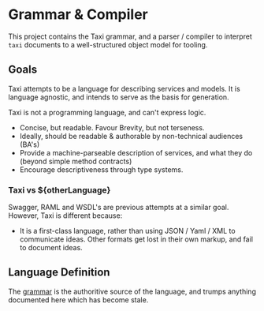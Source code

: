 # Grammar & Compiler

This project contains the Taxi grammar, and a parser / compiler to 
interpret `taxi` documents to a well-structured object model for tooling.

## Goals
Taxi attempts to be a language for describing services and models.  It is language agnostic,
and intends to serve as the basis for generation.

Taxi is not a programming language, and can't express logic.

 * Concise, but readable.  Favour Brevity, but not terseness.  
 * Ideally, should be readable & authorable by non-technical audiences (BA's)
 * Provide a machine-parseable description of services, and what they do (beyond simple method contracts)
 * Encourage descriptiveness through type systems.
 
### Taxi vs ${otherLanguage}

Swagger, RAML and WSDL's are previous attempts at a similar goal.  However, Taxi is different because:

 * It is a first-class language, rather than using JSON / Yaml / XML to communicate ideas. Other formats get lost in their own markup, and fail to document ideas.

## Language Definition
The [grammar](src/main/antlr4/lang/taxi/Taxi.g4) is the authoritive source of the language, 
and trumps anything documented here which has become stale.

 